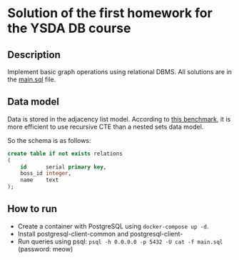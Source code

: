 # Solution of the first homework for the YSDA DB course

## Description
Implement basic graph operations using relational DBMS. All solutions are in the [main.sql](main.sql) file.

## Data model
Data is stored in the adjacency list model. According to [this benchmark](https://explainextended.com/2009/09/24/adjacency-list-vs-nested-sets-postgresql/), it is more efficient to use recursive CTE than a nested sets data model.

So the schema is as follows:
```sql
create table if not exists relations
(
    id      serial primary key,
    boss_id integer,
    name    text
);
```

## How to run
- Create a container with PostgreSQL using `docker-compose up -d`.
- Install postgresql-client-common and postgresql-client-<version>
- Run queries using psql: `psql -h 0.0.0.0 -p 5432 -U cat -f main.sql` (password: meow)

